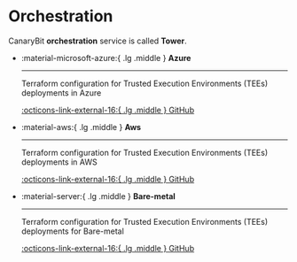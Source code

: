 # Orchestration

CanaryBit **orchestration** service is called **Tower**.

<div class="grid cards" markdown>
<!-- https://squidfunk.github.io/mkdocs-material/reference/grids/#using-card-grids !-->

-   :material-microsoft-azure:{ .lg .middle } __Azure__

    ---

    Terraform configuration for Trusted Execution Environments (TEEs) deployments in Azure
        
    [:octicons-link-external-16:{ .lg .middle } GitHub](https://github.com/canarybit/cc-tower-deploy-tee-azure)

-   :material-aws:{ .lg .middle } __Aws__

    ---

    Terraform configuration for Trusted Execution Environments (TEEs) deployments in AWS
        
    [:octicons-link-external-16:{ .lg .middle } GitHub](https://github.com/canarybit/cc-tower-deploy-tee-aws)

-   :material-server:{ .lg .middle } __Bare-metal__

    ---

    Terraform configuration for Trusted Execution Environments (TEEs) deployments for Bare-metal

    [:octicons-link-external-16:{ .lg .middle } GitHub]()

</div>